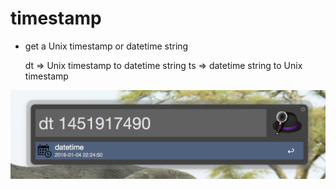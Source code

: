 # timestamp

* get a Unix timestamp or datetime string

    dt => Unix timestamp to datetime string
    ts => datetime string to Unix timestamp

![screen shot](screen-shot.png)

